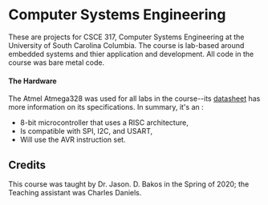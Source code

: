 # Computer Systems Engineering
These are projects for CSCE 317, Computer Systems Engineering at the University of South Carolina Columbia. The course is lab-based around embedded systems and thier application and development. All code in the course was bare metal code. 

#### The Hardware
The Atmel Atmega328 was used for all labs in the course--its [datasheet](http://ww1.microchip.com/downloads/en/DeviceDoc/Atmel-7810-Automotive-Microcontrollers-ATmega328P_Datasheet.pdf) has more information on its specifications. In summary, it's an :
* 8-bit microcontroller that uses a RISC architecture,
* Is compatible with SPI, I2C, and USART,
* Will use the AVR instruction set.

## Credits
This course was taught by Dr. Jason. D. Bakos in the Spring of 2020; the Teaching assistant was Charles Daniels.
